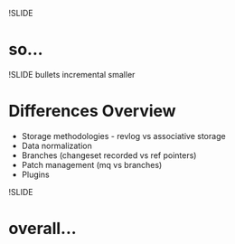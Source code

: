 !SLIDE

# so... #


!SLIDE bullets incremental smaller

# Differences Overview #

* Storage methodologies - revlog vs associative storage
* Data normalization
* Branches (changeset recorded vs ref pointers)
* Patch management (mq vs branches)
* Plugins

!SLIDE

# overall... #
